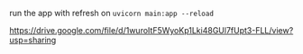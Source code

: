 run the app with refresh on
`uvicorn main:app --reload`


https://drive.google.com/file/d/1wuroItF5WyoKp1Lki48GUl7fUpt3-FLL/view?usp=sharing